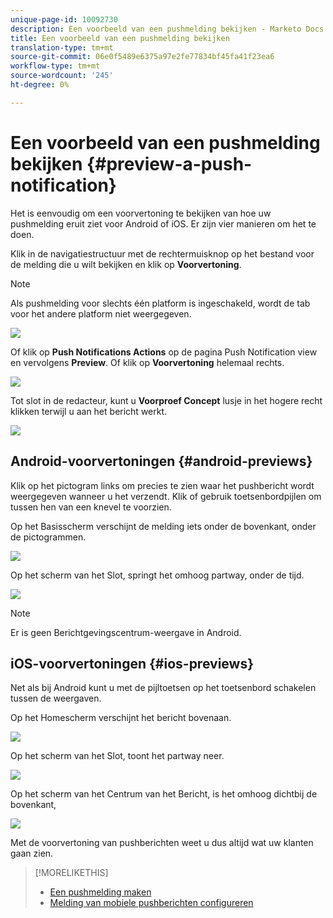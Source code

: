 ```yaml
---
unique-page-id: 10092730
description: Een voorbeeld van een pushmelding bekijken - Marketo Docs - Productdocumentatie
title: Een voorbeeld van een pushmelding bekijken
translation-type: tm+mt
source-git-commit: 06e0f5489e6375a97e2fe77834bf45fa41f23ea6
workflow-type: tm+mt
source-wordcount: '245'
ht-degree: 0%

---
```



# Een voorbeeld van een pushmelding bekijken {#preview-a-push-notification}

Het is eenvoudig om een voorvertoning te bekijken van hoe uw pushmelding eruit ziet voor Android of iOS. Er zijn vier manieren om het te doen.

Klik in de navigatiestructuur met de rechtermuisknop op het bestand voor de melding die u wilt bekijken en klik op **Voorvertoning**.

>[!NOTE]
>
>Als pushmelding voor slechts één platform is ingeschakeld, wordt de tab voor het andere platform niet weergegeven.

![](assets/image2015-9-4-9-3a52-3a27.png)

Of klik op **Push Notifications Actions** op de pagina Push Notification view en vervolgens **Preview**. Of klik op **Voorvertoning** helemaal rechts.

![](assets/image2015-9-4-10-3a53-3a28.png)

Tot slot in de redacteur, kunt u **Voorproef Concept** lusje in het hogere recht klikken terwijl u aan het bericht werkt.

![](assets/image2015-9-14-15-3a55-3a26.png)

## Android-voorvertoningen {#android-previews}

Klik op het pictogram links om precies te zien waar het pushbericht wordt weergegeven wanneer u het verzendt. Klik of gebruik toetsenbordpijlen om tussen hen van een knevel te voorzien.

Op het Basisscherm verschijnt de melding iets onder de bovenkant, onder de pictogrammen.

![](assets/image2015-9-17-16-3a57-3a0.png)

Op het scherm van het Slot, springt het omhoog partway, onder de tijd.

![](assets/image2015-9-17-16-3a58-3a47.png)

>[!NOTE]
>
>Er is geen Berichtgevingscentrum-weergave in Android.

## iOS-voorvertoningen {#ios-previews}

Net als bij Android kunt u met de pijltoetsen op het toetsenbord schakelen tussen de weergaven.

Op het Homescherm verschijnt het bericht bovenaan.

![](assets/image2015-9-17-17-3a0-3a28.png)

Op het scherm van het Slot, toont het partway neer.

![](assets/image2015-9-17-17-3a2-3a1.png)

Op het scherm van het Centrum van het Bericht, is het omhoog dichtbij de bovenkant,

![](assets/image2015-9-17-17-3a3-3a15.png)

Met de voorvertoning van pushberichten weet u dus altijd wat uw klanten gaan zien.

>[!MORELIKETHIS]
>
>* [Een pushmelding maken](/help/marketo/product-docs/mobile-marketing/push-notifications/create-a-push-notification.md)
>* [Melding van mobiele pushberichten configureren](/help/marketo/product-docs/mobile-marketing/push-notifications/configure-mobile-push-notification.md)

